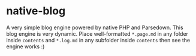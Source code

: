 # native-blog

A very simple blog engine powered by native PHP and Parsedown. This blog engine is very dynamic. Place well-formatted `*.page.md` in any folder inside `contents` and `*.log.md` in any subfolder inside `contents` then see the engine works :)
